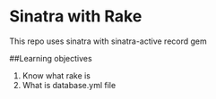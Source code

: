 # Sinatra with Rake
This repo uses sinatra with sinatra-active record gem

##Learning objectives
1. Know what rake is
2. What is database.yml file

